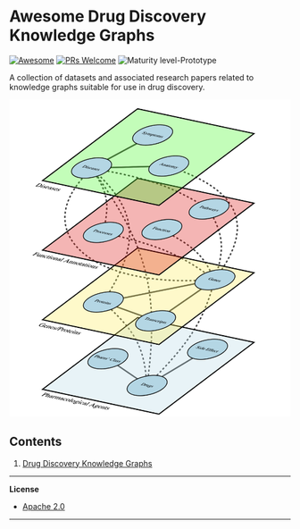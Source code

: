 # Awesome Drug Discovery Knowledge Graphs

[![Awesome](https://cdn.rawgit.com/sindresorhus/awesome/d7305f38d29fed78fa85652e3a63e154dd8e8829/media/badge.svg)](https://github.com/sindresorhus/awesome)
[![PRs Welcome](https://img.shields.io/badge/PRs-welcome-brightgreen.svg?style=flat-square)](http://makeapullrequest.com)
![Maturity level-Prototype](https://img.shields.io/badge/Maturity%20Level-Prototype-red)

A collection of datasets and associated research papers related to knowledge graphs suitable for use in drug discovery.

<p align="center">
  <img width="1000" src="https://github.com/AstraZeneca/awesome-drug-discovery-knowledge-graphs/raw/master/kg-drug-discovery.png">
</p>

## Contents  

1. [Drug Discovery Knowledge Graphs](https://github.com/AstraZeneca/awesome-drug-discovery-knowledge-graphs/blob/master/chapters/drug_discovery_kgs.md)

--------------------------------------------------------------------------------

**License**

- [Apache 2.0](https://github.com/AstraZeneca/awesome-drug-discovery-knowledge-graphs/blob/master/LICENSE)
--------------------------------------------------------------------------------

